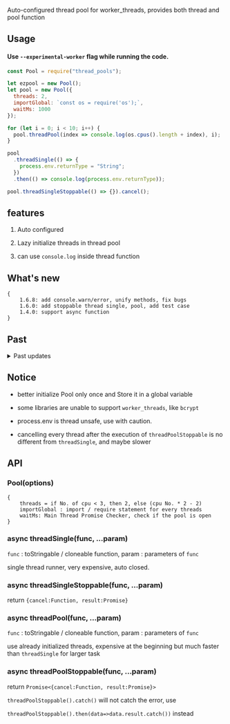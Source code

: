 Auto-configured thread pool for worker_threads, provides both thread and pool function

## Usage

#### Use `--experimental-worker` flag while running the code.

```js
const Pool = require("thread_pools");

let ezpool = new Pool();
let pool = new Pool({
  threads: 2,
  importGlobal: `const os = require('os');`,
  waitMs: 1000
});

for (let i = 0; i < 10; i++) {
  pool.threadPool(index => console.log(os.cpus().length + index), i);
}

pool
  .threadSingle(() => {
    process.env.returnType = "String";
  })
  .then(() => console.log(process.env.returnType));

pool.threadSingleStoppable(() => {}).cancel();
```

## features

1. Auto configured

2. Lazy initialize threads in thread pool

3. can use `console.log` inside thread function

## What's new

```
{
    1.6.8: add console.warn/error, unify methods, fix bugs
    1.6.0: add stoppable thread single, pool, add test case
    1.4.0: support async function
}
```

## Past

<details>
<summary>Past updates</summary>
  <pre>  
{
    1.3.3: env is auto shared
    1.3.0: Add shareEnv option
    1.2.1: Promise.all(threadPool(......)) is now viable
}
  </pre>
</details>

## Notice

- better initialize Pool only once and Store it in a global variable

- some libraries are unable to support `worker_threads`, like `bcrypt`

- process.env is thread unsafe, use with caution.

- cancelling every thread after the execution of `threadPoolStoppable` is no different from `threadSingle`, and maybe slower

## API

### Pool(options)

```
{
    threads = if No. of cpu < 3, then 2, else (cpu No. * 2 - 2)
    importGlobal : import / require statement for every threads
    waitMs: Main Thread Promise Checker, check if the pool is open
}
```

### async threadSingle(func, ...param)

`func` : toStringable / cloneable function, param : parameters of `func`

single thread runner, very expensive, auto closed.

### async threadSingleStoppable(func, ...param)

return `{cancel:Function, result:Promise}`

### async threadPool(func, ...param)

`func` : toStringable / cloneable function, param : parameters of `func`

use already initialized threads, expensive at the beginning but much faster than `threadSingle` for larger task

### async threadPoolStoppable(func, ...param)

return `Promise<{cancel:Function, result:Promise}>`

`threadPoolStoppable().catch()` will not catch the error, use

`threadPoolStoppable().then(data=>data.result.catch())` instead
